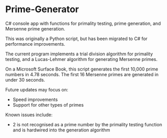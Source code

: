 # Prime-Generator
C# console app with functions for primality testing, prime generation, and Mersenne prime generation.

This was originally a Python script, but has been migrated to C# for performance improvements.

The current program implements a trial division algorithm for primality testing, and a Lucas-Lehmer algorithm for generating Mersenne primes.

On a Microsoft Surface Book, this script generates the first 10,000 prime numbers in 4.78 seconds. The first 16 Mersenne primes are generated in under 30 seconds. 

Future updates may focus on:
- Speed improvements
- Support for other types of primes

Known issues include:
- 2 is not recognised as a prime number by the primality testing function and is hardwired into the generation algorithm
